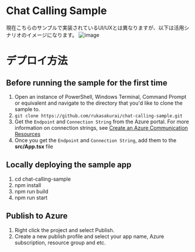 # Chat Calling Sample
現在こちらのサンプルで実装されているUI/UXとは異なりますが、以下は活用シナリオのイメージになります。
![image](https://user-images.githubusercontent.com/4012388/140258564-06a074dd-8402-412c-8cdd-b758cd2f5055.png)

# デプロイ方法
## Before running the sample for the first time
1. Open an instance of PowerShell, Windows Terminal, Command Prompt or equivalent and navigate to the directory that you'd like to clone the sample to.
2. `git clone https://github.com/rukasakurai/chat-calling-sample.git`
3. Get the `Endpoint` and `Connection String` from the Azure portal. For more information on connection strings, see [Create an Azure Communication Resources](https://docs.microsoft.com/azure/communication-services/quickstarts/create-communication-resource)
4. Once you get the `Endpoint` and `Connection String`, add them to the **src/App.tsx** file

## Locally deploying the sample app
1. cd chat-calling-sample
2. npm install
3. npm run build
4. npm run start

## Publish to Azure
1. Right click the project and select Publish.
2. Create a new publish profile and select your app name, Azure subscription, resource group and etc.
